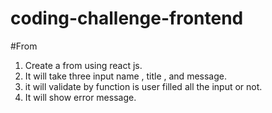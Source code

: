 # coding-challenge-frontend

#From
1. Create a from using react js.
2. It will take three input name , title , and message.
3. it will validate by function is user filled all the input or not.
4. It will show error message.

